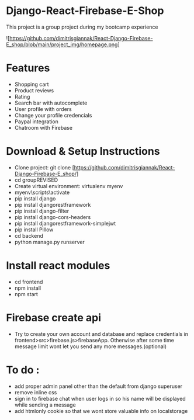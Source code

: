 # Django-React-Firebase-E-Shop

This project is a group project during my bootcamp experience

![https://github.com/dimitrisgiannak/React-Django-Firebase-E_shop/blob/main/project_img/homepage.png]

# Features

* Shopping cart
* Product reviews 
* Rating 
* Search bar with autocomplete
* User profile with orders
* Change your profile credencials
* Paypal integration
* Chatroom with Firebase

# Download & Setup Instructions

* Clone project: git clone [https://github.com/dimitrisgiannak/React-Django-Firebase-E_shop/]
* cd groupREVISED
* Create virtual environment: virtualenv myenv
* myenv\scripts\activate
* pip install django
* pip install djangorestframework
* pip install django-filter
* pip install django-cors-headers
* pip install djangorestframework-simplejwt
* pip install Pillow
* cd backend
* python manage.py runserver

# Install react modules

* cd frontend 
* npm install
* npm start

# Firebase create api

* Try to create your own account and database and replace credentials in frontend>src>firebase.js>firebaseApp. Otherwise after some time message limit wont let you send any more messages.(optional)

# To do :

* add proper admin panel other than the default from django superuser
* remove inline css
* sign in to firebase chat when user logs in so his name will be displayed while sending a message
* add htmlonly cookie so that we wont store valuable info on localstorage
